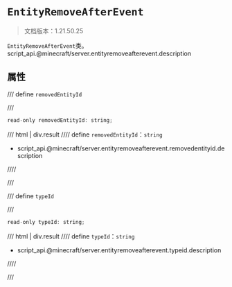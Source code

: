 # `EntityRemoveAfterEvent`

> 文档版本：1.21.50.25

`EntityRemoveAfterEvent`类。script_api.@minecraft/server.entityremoveafterevent.description

## 属性

/// define
`removedEntityId`


///

```js
read-only removedEntityId: string;
```

/// html | div.result
//// define
`removedEntityId`：`string`

- script_api.@minecraft/server.entityremoveafterevent.removedentityid.description


////

///


/// define
`typeId`


///

```js
read-only typeId: string;
```

/// html | div.result
//// define
`typeId`：`string`

- script_api.@minecraft/server.entityremoveafterevent.typeid.description


////

///

